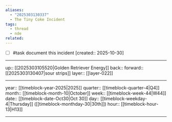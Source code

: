 ```yaml
---
aliases:
  - "2025303130337"
  - The Tiny Coke Incident
tags:
  - thread
  - nde
related:
---
```


- [ ] #task document this incident  [created:: 2025-10-30]

***

up:: [[2025303105520|Golden Retriever Energy]]
back:: 
forward:: [[2025303130407|sour strips]]
layer:: [[layer-022]]

***

year:: [[timeblock-year-2025|2025]]
quarter:: [[timeblock-quarter-4|Q4]]
month:: [[timeblock-month-10|October]]
week:: [[timeblock-week-44|W44]]
date:: [[timeblock-date-Oct30|Oct 30]]
day:: [[timeblock-weekday-4|Thursday]] ([[timeblock-monthday-30|30th]])
hour:: [[timeblock-hour-13|H13]]

***
